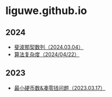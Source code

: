 # liguwe.github.io 
## 2024 
- [斐波那契数列（2024.03.04）](./docs/2198ddc9-710b-5a0e-ba17-76e8d327b3d9.md) 
- [算法复杂度（2024/04/22）](./docs/1ab497fc-9d84-5afa-a5f9-c83a12ca088c.md) 
## 2023 
- [最小硬币数&凑零钱问题（2023.03.17）](./docs/f8ad5a8d-8827-5d70-9010-d2e8389faaba.md) 
